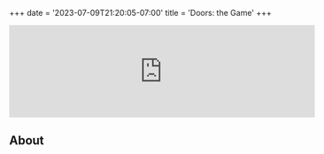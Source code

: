 +++
date = '2023-07-09T21:20:05-07:00'
title = 'Doors: the Game'
+++

<iframe frameborder="0" src="https://itch.io/embed/2156620" width="552" height="167"><a href="https://lucas-immanuel.itch.io/doors-the-game">Doors: The Game by Lucas Immanuel, jfo-ucdavis, DoubleBrackets, Something Burger Games</a></iframe>

## About